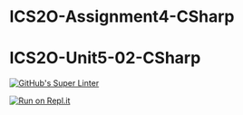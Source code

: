 # ICS2O-Assignment4-CSharp
# ICS2O-Unit5-02-CSharp

[![GitHub's Super Linter](https://github.com/zaida-hammel/ICS2O-Assignment4-CSharp/workflows/GitHub's%20Super%20Linter/badge.svg)](https://github.com/zaida-hammel1/ICS2O-Assignment4-CSharp/actions)

[![Run on Repl.it](https://repl.it/badge/github/zaida-hammel/ICS2O-Assignment4-CSharp)](https://repl.it/github/zaida-hammel/ICS2O-Assignment4-CSharp)
